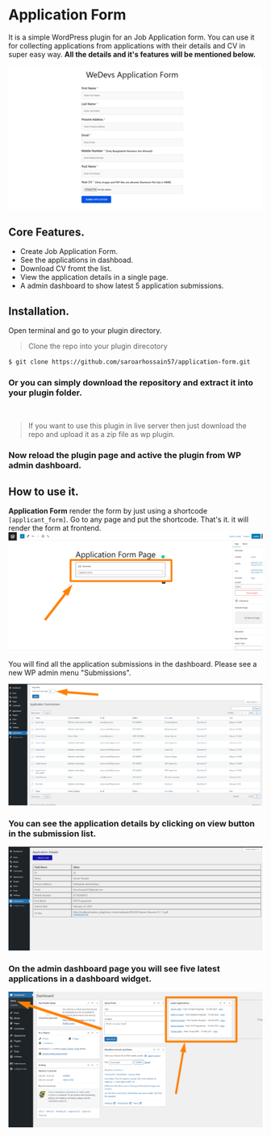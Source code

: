 # Application Form
It is a simple WordPress plugin for an Job Application form. You can use it for collecting applications from applications with their details and CV in super easy way. **All the details and it's features will be mentioned below.**

![Application Form](https://github.com/saroarhossain57/application-form/blob/main/public/github-images/screenshot-1.png?raw=true)

## Core Features.
- Create Job Application Form.
- See the applications in dashboad.
- Download CV fromt the list.
- View the application details in a single page.
- A admin dashboard to show latest 5 application submissions.


## Installation.
Open terminal and go to your plugin directory.

> Clone the repo into your plugin direcotory
```bash
$ git clone https://github.com/saroarhossain57/application-form.git
```

### Or you can simply download the repository and extract it into your plugin folder.
<br>

> If you want to use this plugin in live server then just download the repo and upload it as a zip file as wp plugin.

### Now reload the plugin page and active the plugin from WP admin dashboard.

## How to use it.
**Application Form** render the form by just using a shortcode ` [applicant_form]`. Go to any page and put the shortcode. That's it. it will render the form at frontend.
![Application Form Backend](https://github.com/saroarhossain57/application-form/blob/main/public/github-images/screenshot-3.png?raw=true)

You will find all the application submissions in the dashboard. Please see a new WP admin menu "Submissions". 

![Application Submissions](https://github.com/saroarhossain57/application-form/blob/main/public/github-images/screenshot-4.png?raw=true)

### You can see the application details by clicking on view button in the submission list.
![Application Details](https://github.com/saroarhossain57/application-form/blob/main/public/github-images/screenshot-5.png?raw=true)


### On the admin dashboard page you will see five latest applications in a dashboard widget.
![Dashbaord Widget](https://github.com/saroarhossain57/application-form/blob/main/public/github-images/screenshot-6.png?raw=true)